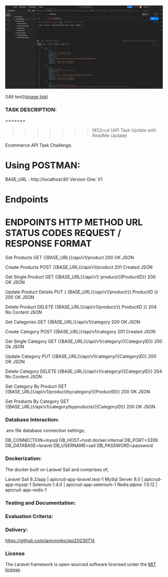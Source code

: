 ![Postman Screenshot](https://github.com/iamyombo/api20230714/blob/master/public/images/EcommerceAPI.PNG?raw=true)

![Alt text]([image link](https://github.com/iamyombo/api20230714/blob/master/public/images/EcommerceAPI.PNG?raw=true))

### TASK DESCRIPTION:

=======

> > > > > > > f452ccd (API Task Update with ReadMe Update)

Ecommerce API Task Challenge.

# Using POSTMAN:

BASE_URL : http://localhost:80
Version One: V1

# Endpoints

# ENDPOINTS HTTP METHOD URL STATUS CODES REQUEST / RESPONSE FORMAT

Get Products GET {{BASE_URL}}/api/v1/product 200 OK JSON

Create Products POST {{BASE_URL}}/api/v1/product 201 Created JSON

Get Single Product GET {{BASE_URL}}/api/v1/ product/{{ProductID}} 200 OK JSON

Update Product Details PUT { {BASE_URL}}/api/v1/product/{{ ProductID }} 200 OK JSON

Delete Product DELETE {{BASE_URL}}/api/v1/product/{{ ProductID }} 204 No Content JSON

Get Categories GET {{BASE_URL}}/api/v1/category 200 OK JSON

Create Category POST {{BASE_URL}}/api/v1/category 201 Created JSON

Get Single Category GET {{BASE_URL}}/api/v1/category/{{CategoryID}} 200 Ok JSON

Update Category PUT {{BASE_URL}}/api/v1/category/{{CategoryID}} 200 OK JSON

Delete Category DELETE {{BASE_URL}}/api/v1/category/{{CategoryID}} 204 No Content JSON

Get Category By Product GET {{BASE_URL}}/api/v1/product/bycategory/{{ProductID}} 200 OK JSON

Get Products By Category GET {{BASE_URL}}/api/v1/category/byproducts/{{CategoryID}} 200 OK JSON

### Database Interaction:

.env file database connection settings;

DB_CONNECTION=mysql
DB_HOST=host.docker.internal
DB_PORT=3306
DB_DATABASE=laravel
DB_USERNAME=sail
DB_PASSWORD=password

### Dockerization:

The docker built on Laravel Sail and comprises of;

Laravel Sail 8.2/app | apicrud-app-laravel.test-1
MySql Server 8.0 | apicrud-app-mysql-1
Selenium 1.4.0 | apicrud-app-selenium-1
Redis:alpine 7.0.12 | apicrud-app-redis-1

### Testing and Documentation:

### Evaluation Criteria:

### Delivery:

https://github.com/iamyombo/api20230714

### License

The Laravel framework is open-sourced software licensed under the [MIT license](https://opensource.org/licenses/MIT).
